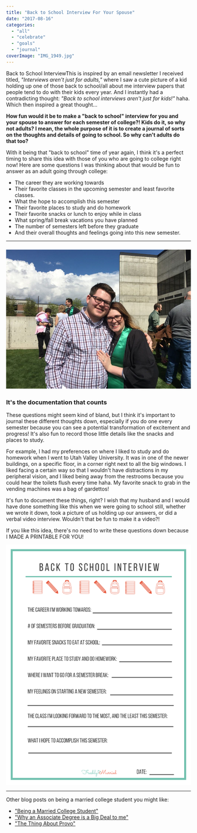 ```yaml
---
title: "Back to School Interview For Your Spouse"
date: "2017-08-16"
categories: 
  - "all"
  - "celebrate"
  - "goals"
  - "journal"
coverImage: "IMG_1949.jpg"
---
```


Back to School InterviewThis is inspired by an email newsletter I received titled, _"Interviews aren't just for adults,"_ where I saw a cute picture of a kid holding up one of those back to school/all about me interview papers that people tend to do with their kids every year. And I instantly had a contradicting thought: _"Back to school interviews aren't just for kids!"_ haha. Which then inspired a great thought...

**How fun would it be to make a "back to school" interview for you and your spouse to answer for each semester of college?! Kids do it, so why not adults? I mean, the whole purpose of it is to create a journal of sorts on the thoughts and details of going to school. So why can't adults do that too?**

With it being that "back to school" time of year again, I think it's a perfect timing to share this idea with those of you who are going to college right now! Here are some questions I was thinking about that would be fun to answer as an adult going through college:

- The career they are working towards
- Their favorite classes in the upcoming semester and least favorite classes.
- What the hope to accomplish this semester
- Their favorite places to study and do homework
- Their favorite snacks or lunch to enjoy while in class
- What spring/fall break vacations you have planned
- The number of semesters left before they graduate
- And their overall thoughts and feelings going into this new semester.

* * *

### ![back to school interview, back to school interview for adults, back to school journaling, college journaling, journaling about spouse in college, marriage advice, marriage help, fun back to school ideas for adults, ](images/IMG_1053.jpg)

### It's the documentation that counts

These questions might seem kind of bland, but I think it's important to journal these different thoughts down, especially if you do one every semester because you can see a potential transformation of excitement and progress! It's also fun to record those little details like the snacks and places to study.

For example, I had my preferences on where I liked to study and do homework when I went to Utah Valley University. It was in one of the newer buildings, on a specific floor, in a corner right next to all the big windows. I liked facing a certain way so that I wouldn't have distractions in my peripheral vision, and I liked being away from the restrooms because you could hear the toilets flush every time haha. My favorite snack to grab in the vending machines was a bag of gardettos!

It's fun to document these things, right? I wish that my husband and I would have done something like this when we were going to school still, whether we wrote it down, took a picture of us holding up our answers, or did a verbal video interview. Wouldn't that be fun to make it a video?!

If you like this idea, there's no need to write these questions down because I MADE A PRINTABLE FOR YOU!

[![](images/Back-to-School-Interview.png)](https://freshlymarried.com/wp-content/uploads/2017/08/Back-to-School-Interview-2.pdf)

* * *

Other blog posts on being a married college student you might like:

- ["Being a Married College Student"](https://freshlymarried.com/being-a-married-college-student/)
- ["Why an Associate Degree is a Big Deal to me"](https://freshlymarried.com/why-an-associate-degree-is-a-big-deal-to-me/)
- ["The Thing About Provo"](https://freshlymarried.com/the-thing-about-provo/)
